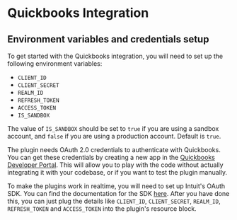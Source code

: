 # Quickbooks Integration

## Environment variables and credentials setup

To get started with the Quickbooks integration, you will need to set up the following environment variables:

- `CLIENT_ID`
- `CLIENT_SECRET`
- `REALM_ID`
- `REFRESH_TOKEN`
- `ACCESS_TOKEN`
- `IS_SANDBOX`

The value of `IS_SANDBOX` should be set to `true` if you are using a sandbox account, and `false` if you are using a production account. Default is `true`.

The plugin needs OAuth 2.0 credentials to authenticate with Quickbooks. You can get these credentials by creating a new app in the [Quickbooks Developer Portal](https://developer.intuit.com/app/developer/qbo/docs/get-started/get-client-id-and-client-secret). This will allow you to play with the code without actually integrating it with your codebase, or if you want to test the plugin manually.

To make the plugins work in realtime, you will need to set up Intuit's OAuth SDK. You can find the documentation for the SDK [here](https://developer.intuit.com/app/developer/qbo/docs/develop/sdks-and-samples-collections/nodejs/oauth-nodejs-client). After you have done this, you can just plug the details like `CLIENT_ID`, `CLIENT_SECRET`, `REALM_ID`, `REFRESH_TOKEN` and `ACCESS_TOKEN` into the plugin's resource block.
